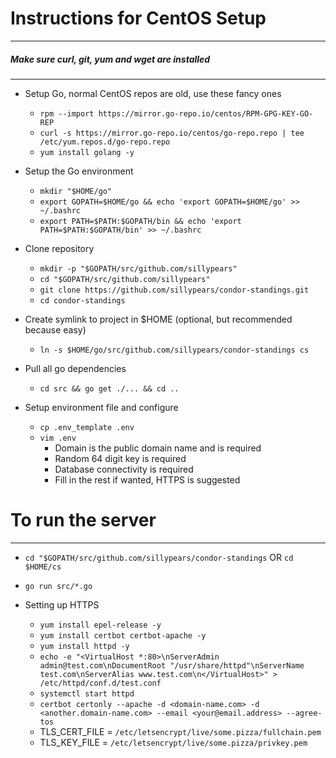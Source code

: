# Instructions for CentOS Setup
---
##### Make sure curl, git, yum and wget are installed
---
* Setup Go, normal CentOS repos are old, use these fancy ones
   * `rpm --import https://mirror.go-repo.io/centos/RPM-GPG-KEY-GO-REP`
   * `curl -s https://mirror.go-repo.io/centos/go-repo.repo | tee /etc/yum.repos.d/go-repo.repo`
   * `yum install golang -y`


* Setup the Go environment
   * `mkdir "$HOME/go"`
   * `export GOPATH=$HOME/go && echo 'export GOPATH=$HOME/go' >> ~/.bashrc`
   * `export PATH=$PATH:$GOPATH/bin && echo 'export PATH=$PATH:$GOPATH/bin' >> ~/.bashrc`


* Clone repository
   * `mkdir -p "$GOPATH/src/github.com/sillypears"`
   * `cd "$GOPATH/src/github.com/sillypears"`
   * `git clone https://github.com/sillypears/condor-standings.git`
   * `cd condor-standings`


* Create symlink to project in $HOME (optional, but recommended because easy)
   * `ln -s $HOME/go/src/github.com/sillypears/condor-standings cs`


* Pull all go dependencies
   * `cd src && go get ./... && cd ..`


* Setup environment file and configure
   * `cp .env_template .env`
   * `vim .env`
      * Domain is the public domain name and is required
      * Random 64 digit key is required
      * Database connectivity is required
      * Fill in the rest if wanted, HTTPS is suggested

# To run the server
---
   * `cd "$GOPATH/src/github.com/sillypears/condor-standings` OR `cd $HOME/cs`
   * `go run src/*.go`

* Setting up HTTPS
   * `yum install epel-release -y`
   * `yum install certbot certbot-apache -y`
   * `yum install httpd -y`
   * `echo -e "<VirtualHost *:80>\nServerAdmin admin@test.com\nDocumentRoot "/usr/share/httpd"\nServerName test.com\nServerAlias www.test.com\n</VirtualHost>" > /etc/httpd/conf.d/test.conf`
   * `systemctl start httpd`
   * `certbot certonly --apache -d <domain-name.com> -d <another.domain-name.com> --email <your@email.address> --agree-tos`
   * TLS_CERT_FILE = `/etc/letsencrypt/live/some.pizza/fullchain.pem` 
   * TLS_KEY_FILE = `/etc/letsencrypt/live/some.pizza/privkey.pem`
